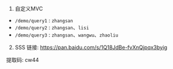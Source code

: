 1. 自定义MVC 
- `/demo/query1` : `zhangsan`
- `/demo/query2` : `zhangsan`、`lisi`
- `/demo/query3` : `zhangsan`、`wangwu`、`zhaoliu`

2. SSS
链接: https://pan.baidu.com/s/1Q18JdBe-fvXnQjpqx3byig 

提取码: cw44

